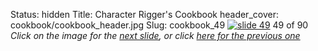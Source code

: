 Status: hidden
Title: Character Rigger's Cookbook
header_cover: cookbook/cookbook_header.jpg
Slug: cookbook_49
[![slide 49](https://dl.dropboxusercontent.com/u/2977490/presentations/cookbook/img49.jpg)](cookbook_50)
49 of 90
_Click on the image for the [next slide](cookbook_50), or click [here for the previous one](cookbook_48)_
